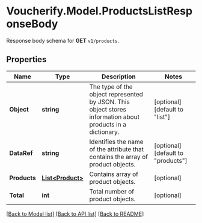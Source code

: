 # Voucherify.Model.ProductsListResponseBody
Response body schema for **GET** `v1/products`.

## Properties

Name | Type | Description | Notes
------------ | ------------- | ------------- | -------------
**Object** | **string** | The type of the object represented by JSON. This object stores information about products in a dictionary. | [optional] [default to "list"]
**DataRef** | **string** | Identifies the name of the attribute that contains the array of product objects. | [optional] [default to "products"]
**Products** | [**List&lt;Product&gt;**](Product.md) | Contains array of product objects. | [optional] 
**Total** | **int** | Total number of product objects. | [optional] 

[[Back to Model list]](../../README.md#documentation-for-models) [[Back to API list]](../../README.md#documentation-for-api-endpoints) [[Back to README]](../../README.md)

